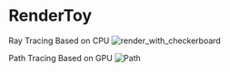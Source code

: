 # RenderToy

Ray Tracing Based on CPU
![render_with_checkerboard](https://github.com/user-attachments/assets/97fb4854-d74a-468a-9814-8cb9e94db96c)

Path Tracing Based on GPU
![Path](https://github.com/user-attachments/assets/a962323c-c89f-4f09-bde9-d504fab21fed)
